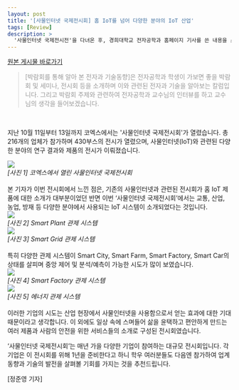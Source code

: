 ```yaml
---
layout: post
title: '[사물인터넷 국제전시회] 홈 IoT를 넘어 다양한 분야의 IoT 산업'
tags: [Review]
description: >
  '사물인터넷 국제전시전'을 다녀온 후, 경희대학교 전자공학과 홈페이지 기사를 쓴 내용을 스크랩한 포스트입니다.  
---
```


[원본 게시물 바로가기](http://enr.khu.ac.kr/index.php?hCode=BOARD&page=view&idx=882&bo_idx=1&hCode=BOARD&bo_idx=1&sfl=&stx=)

<blockquote class="se2_quote9"><p><span style="color: rgb(154, 154, 154);   ">[박람회를&nbsp;통해&nbsp;알아&nbsp;본&nbsp;전자과&nbsp;기술동향]은&nbsp;전자공학과&nbsp;학생이&nbsp;가보면&nbsp;좋을&nbsp;박람회&nbsp;및&nbsp;세미나,&nbsp;전시회&nbsp;등을&nbsp;소개하며&nbsp;이와&nbsp;관련된&nbsp;전자과&nbsp;기술을&nbsp;알아보는&nbsp;칼럼입니다.&nbsp;그리고&nbsp;박람회&nbsp;주제와&nbsp;관련하여&nbsp;전자공학과&nbsp;교수님의&nbsp;인터뷰를&nbsp;하고&nbsp;교수님의&nbsp;생각을&nbsp;들어보겠습니다.</span></p></blockquote>  

<br/>

 지난 10월 11일부터 13일까지 코엑스에서는 '사물인터넷 국제전시회'가 열렸습니다. 총 216개의 업체가 참가하며 430부스의 전시가 열렸으며, 사물인터넷(IoT)와 관련된 다양한 분야의 연구 결과와 제품의 전시가 이뤄졌습니다.​  

<div>
<img style="width=100%;" src="http://enr.khu.ac.kr/upload/board_photo/171031170138_91_.jpg" />
</div>
<div style="align=center; font-style: italic;">[사진 1] 코엑스에서 열린 사물인터넷 국제전시회</div>  

<br/>
 본 기자가 이번 전시회에서 느낀 점은, 기존의 사물인터넷과 관련된 전시회가 홈 IoT 제품에 대한 소개가 대부분이었던 반면 이번 ‘사물인터넷 국제전시회’에서는 교통, 산업, 농업, 방재 등 다양한 분야에서 사용되는 IoT 시스템이 소개되었다는 것입니다.  
 
<div>
<img style="width=100%;" src="http://enr.khu.ac.kr/upload/board_photo/171031170227_4619_.jpg" />
</div>  
<div style="text-align=center; font-style: italic;">[사진 2] Smart Plant 관제 시스템</div>  

<div>
<img style="width=100%;" src="http://enr.khu.ac.kr/upload/board_photo/171031170323_5491_.jpg" />
</div>  
<div style="text-align=center; font-style: italic;">[사진 3] Smart Grid 관제 시스템</div>  
 
 <br/>
특히 다양한 관제 시스템이 Smart City, Smart Farm, Smart Factory, Smart Car의 상태를 살피며 중앙 제어 및 분석/예측이 가능한 시도가 많이 보였습니다.  

<div>
<img style="width=100%;" src="http://enr.khu.ac.kr/upload/board_photo/171031170404_8434_.jpg" />
</div>  
<div style="text-align=center; font-style: italic;">[사진 4] Smart Factory 관제 시스템</div>  

<div>
<img style="width=100%;" src="http://enr.khu.ac.kr/upload/board_photo/171031170428_1688_.jpg" />
</div>  
<div style="text-align=center; font-style: italic;">[사진 5] 에너지 관제 시스템</div>  
​ 
 <br/>
이러한 기업의 시도는 산업 현장에서 사물인터넷을 사용함으로서 얻는 효과에 대한 기대 때문이라고 생각합니다. 이 외에도 일상 속에 스며들어 삶을 윤택하고 편안하게 만드는 여러 제품과 사람의 안전을 위한 서비스들의 소개로 구성된 전시회였습니다.  
 
‘사물인터넷 국제전시회’는 매년 가을 다양한 기업이 참여하는 대규모 전시회입니다. 각 기업은 이 전시회를 위해 1년을 준비한다고 하니 학우 여러분들도 다음엔 참가하여 업계 동향과 기술의 발전을 살펴볼 기회를 가지는 것을 추천드립니다.  

<div style="text-align-right";>
[정준영 기자]</div>